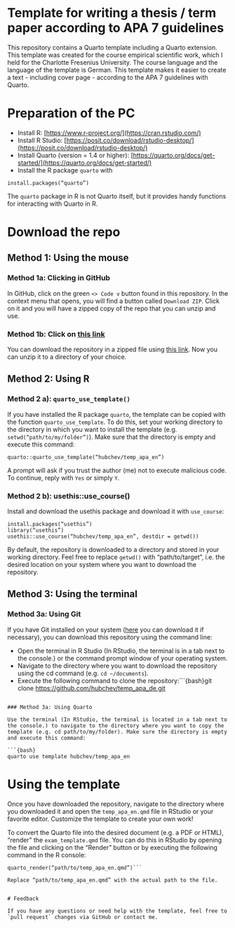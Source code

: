 # Template for writing a thesis / term paper according to APA 7 guidelines

This repository contains a Quarto template including a Quarto extension. This template was created for the course empirical scientific work, which I held for the Charlotte Fresenius University. The course language and the language of the template is German. This template makes it easier to create a text - including cover page - according to the APA 7 guidelines with Quarto. 

# Preparation of the PC

- Install R: [https://www.r-project.org/](https://cran.rstudio.com/)
- Install R Studio: [https://posit.co/download/rstudio-desktop/](https://posit.co/download/rstudio-desktop/)
- Install Quarto (version = 1.4 or higher): [https://quarto.org/docs/get-started/](https://quarto.org/docs/get-started/)
- Install the R package `quarto` with
```{r}
install.packages(“quarto”)
```
The `quarto` package in R is not Quarto itself, but it provides handy functions for interacting with Quarto in R.

# Download the repo

## Method 1: Using the mouse

### Method 1a: Clicking in GitHub

In GitHub, click on the green `<> Code v` button found in this repository. In the context menu that opens, you will find a button called `Download ZIP`. Click on it and you will have a zipped copy of the repo that you can unzip and use.

### Method 1b: Click on [this link](https://github.com/hubchev/temp_apa_de/zipball/HEAD)

You can download the repository in a zipped file using [this link](https://github.com/hubchev/temp_apa_de/zipball/HEAD). Now you can unzip it to a directory of your choice.

## Method 2: Using R

### Method 2 a): `quarto_use_template()`

If you have installed the R package `quarto`, the template can be copied with the function `quarto_use_template`. To do this, set your working directory to the directory in which you want to install the template (e.g. `setwd(“path/to/my/folder”)`). Make sure that the directory is empty and execute this command:

```{r}
quarto::quarto_use_template(“hubchev/temp_apa_en”)
```

A prompt will ask if you trust the author (me) not to execute malicious code. To continue, reply with `Yes` or simply `Y`.

### Method 2 b): usethis::use_course()

Install and download the usethis package and download it with `use_course`:

```{r}
install.packages(“usethis”)
library(“usethis”)
usethis::use_course(“hubchev/temp_apa_en”, destdir = getwd())
```

By default, the repository is downloaded to a directory and stored in your working directory. Feel free to replace `getwd()` with “path/to/target”, i.e. the desired location on your system where you want to download the repository.


## Method 3: Using the terminal
### Method 3a: Using Git

If you have Git installed on your system ([here](https://git-scm.com/downloads) you can download it if necessary), you can download this repository using the command line:

- Open the terminal in R Studio (In RStudio, the terminal is in a tab next to the console.) or the command prompt window of your operating system.
- Navigate to the directory where you want to download the repository using the cd command (e.g. `cd ~/documents`).
- Execute the following command to clone the repository:```{bash}git clone https://github.com/hubchev/temp_apa_de.git
```

### Method 3a: Using Quarto

Use the terminal (In RStudio, the terminal is located in a tab next to the console.) to navigate to the directory where you want to copy the template (e.g. cd path/to/my/folder). Make sure the directory is empty and execute this command:

```{bash}
quarto use template hubchev/temp_apa_en
```


# Using the template
Once you have downloaded the repository, navigate to the directory where you downloaded it and open the `temp_apa_en.qmd` file in RStudio or your favorite editor. Customize the template to create your own work!

To convert the Quarto file into the desired document (e.g. a PDF or HTML), “render” the `exam_template.qmd` file. You can do this in RStudio by opening the file and clicking on the “Render” button or by executing the following command in the R console:

```{r}
quarto_render(“path/to/temp_apa_en.qmd”)```

Replace “path/to/temp_apa_en.qmd” with the actual path to the file.


# Feedback

If you have any questions or need help with the template, feel free to `pull request` changes via GitHub or contact me. 